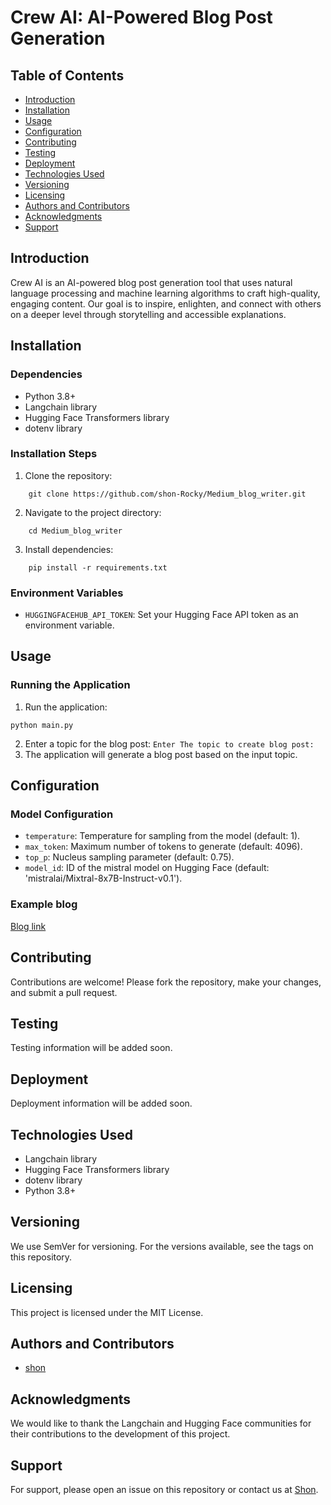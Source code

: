 **Crew AI: AI-Powered Blog Post Generation**
=====================================================

**Table of Contents**
-----------------

* [Introduction](#introduction)
* [Installation](#installation)
* [Usage](#usage)
* [Configuration](#configuration)
* [Contributing](#contributing)
* [Testing](#testing)
* [Deployment](#deployment)
* [Technologies Used](#technologies-used)
* [Versioning](#versioning)
* [Licensing](#licensing)
* [Authors and Contributors](#authors-and-contributors)
* [Acknowledgments](#acknowledgments)
* [Support](#support)

**Introduction**
---------------

Crew AI is an AI-powered blog post generation tool that uses natural language processing and machine learning algorithms to craft high-quality, engaging content. Our goal is to inspire, enlighten, and connect with others on a deeper level through storytelling and accessible explanations.

**Installation**
--------------

### Dependencies

* Python 3.8+
* Langchain library
* Hugging Face Transformers library
* dotenv library

### Installation Steps

1. Clone the repository: 
```
    git clone https://github.com/shon-Rocky/Medium_blog_writer.git
```
2. Navigate to the project directory:
```
    cd Medium_blog_writer
```
3. Install dependencies: 
```
    pip install -r requirements.txt
```
### Environment Variables

* `HUGGINGFACEHUB_API_TOKEN`: Set your Hugging Face API token as an environment variable.

**Usage**
-----

### Running the Application

1. Run the application:
 ```
 python main.py
 ```
2. Enter a topic for the blog post: `Enter The topic to create blog post: `
3. The application will generate a blog post based on the input topic.

**Configuration**
--------------


### Model Configuration

* `temperature`: Temperature for sampling from the model (default: 1).
* `max_token`: Maximum number of tokens to generate (default: 4096).
* `top_p`: Nucleus sampling parameter (default: 0.75).
* `model_id`: ID of the mistral model on Hugging Face (default: 'mistralai/Mixtral-8x7B-Instruct-v0.1').

### Example blog

[Blog link](https://medium.com/@shonmon168/demystifying-cnns-in-deep-learning-a-journey-into-the-mathematical-intricacies-and-pytorch-2781dece19d2)

**Contributing**
------------

Contributions are welcome! Please fork the repository, make your changes, and submit a pull request.

**Testing**
-------

Testing information will be added soon.

**Deployment**
------------

Deployment information will be added soon.

**Technologies Used**
--------------------

* Langchain library
* Hugging Face Transformers library
* dotenv library
* Python 3.8+

**Versioning**
------------

We use SemVer for versioning. For the versions available, see the tags on this repository.

**Licensing**
------------

This project is licensed under the MIT License.

**Authors and Contributors**
---------------------------

* [shon](shonmon168@gamil.com)

**Acknowledgments**
----------------

We would like to thank the Langchain and Hugging Face communities for their contributions to the development of this project.

**Support**
---------

For support, please open an issue on this repository or contact us at [Shon](shonmon168@gamil.com).

